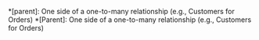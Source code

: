 *[parent]: One side of a one-to-many relationship (e.g., Customers for Orders)
*[Parent]: One side of a one-to-many relationship (e.g., Customers for Orders)